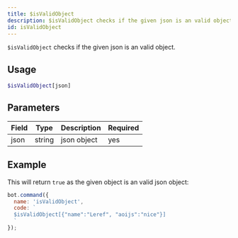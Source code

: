 ```yaml
---
title: $isValidObject 
description: $isValidObject checks if the given json is an valid object.
id: isValidObject
---
```


`$isValidObject` checks if the given json is an valid object.

## Usage

```php
$isValidObject[json]
```

## Parameters 


| Field     | Type    | Description                                        | Required |
|-----------|---------|----------------------------------------------------|----------|
| json      | string  | json object                             | yes      |

## Example

This will return `true` as the given object is an valid json object:

```javascript
bot.command({
  name: 'isValidObject',
  code: `
  $isValidObject[{"name":"Leref", "aoijs":"nice"}]
  `
});
```
